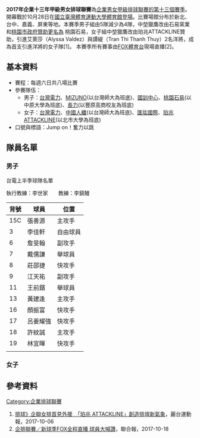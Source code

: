 **2017年企業十三年甲級男女排球聯賽**為[企業男女甲級排球聯賽的第十三個賽季](https://zh.wikipedia.org/wiki/企業男女甲級排球聯賽 "wikilink")。開幕戰於10月28日在[國立臺灣體育運動大學體育館登場](https://zh.wikipedia.org/wiki/國立臺灣體育運動大學體育館 "wikilink")。比賽場館分布於新北、台中、嘉義、屏東等地。本賽季男子組由5隊減少為4隊，中堃獵鷹改由石易窯業和[桃園市政府贊助更名為](https://zh.wikipedia.org/wiki/桃園市政府 "wikilink") 桃園石易，女子組中堃獵鷹改由珀兆ATTACKLINE贊助，引進艾萊莎（Alyssa Valdez）與譚緹（Tran Thi Thanh Thuy）2名洋將，成為首支引進洋將的女子隊\[1\]。 本賽季所有賽事由[FOX體育台](../Page/FOX體育台.md "wikilink")現場直播\[2\]。

## 基本資料

  - 賽程：每週六日共八場比賽
  - 參賽隊伍：
      - 男子：[台灣電力](https://zh.wikipedia.org/wiki/台灣電力男子排球隊 "wikilink")、[MIZUNO](https://zh.wikipedia.org/wiki/MIZUNO男子排球隊 "wikilink")(以台灣師大為班底)、[國訓中心](https://zh.wikipedia.org/wiki/國訓中心男子排球隊 "wikilink")、[桃園石易](https://zh.wikipedia.org/wiki/桃園石易男子排球隊 "wikilink")(以中原大學為班底)、[長力](https://zh.wikipedia.org/wiki/長力男子排球隊 "wikilink")(以豐原高商校友為班底)
      - 女子：[台灣電力](../Page/台灣電力女子排球隊.md "wikilink")、[中國人纖](https://zh.wikipedia.org/wiki/中國人纖女子排球隊 "wikilink")(以台灣師大為班底)、[匯竑國際](https://zh.wikipedia.org/wiki/匯竑國際女子排球隊 "wikilink")、[珀兆ATTACKLINE](https://zh.wikipedia.org/wiki/珀兆ATTACKLINE女子排球隊 "wikilink")(以北市大學為班底)
  - 口號與標語：Jump on！奮力以跳

## 隊員名單

### 男子

台電上半季球隊名單

執行教練：李世家　　教練：李鎮鰻

| 背號  | 球員   | 位置   |
| --- | ---- | ---- |
| 15C | 張善源  | 主攻手  |
| 3   | 李佳軒  | 自由球員 |
| 6   | 詹旻翰  | 副攻手  |
| 7   | 戴儒謙  | 舉球員  |
| 8   | 莊邵捷  | 快攻手  |
| 9   | 江天祐  | 副攻手  |
| 11  | 王前鑌  | 舉球員  |
| 13  | 黃建逢  | 主攻手  |
| 16  | 顏振富  | 快攻手  |
| 17  | 呂姜耀強 | 快攻手  |
| 18  | 許紋誠  | 主攻手  |
| 19  | 林宜暉  | 快攻手  |
|     |      |      |

### 女子

## 參考資料

[Category:企業排球聯賽](https://zh.wikipedia.org/wiki/Category:企業排球聯賽 "wikilink")

1.  [排球》企聯女排首見外援　「珀兆 ATTACKLINE」創造排壇新氣象](https://www.ltsports.com.tw/other/complex/125849-attackline)，麗台運動報，2017-10-06
2.  [企排聯賽／新球季FOX全程直播 球員大喊讚](https://udn.com/news/story/7005/2764736)，聯合報，2017-10-18